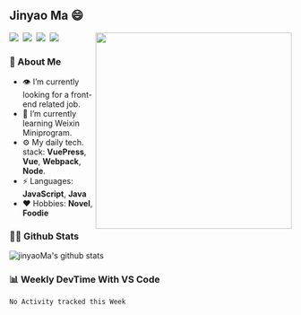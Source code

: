 ## Jinyao Ma :smile:

<!--
**jinyaoMa/jinyaoMa** is a ✨ _special_ ✨ repository because its `README.md` (this file) appears on your GitHub profile.
-->

<a href="https://jq.qq.com/?_wv=1027&k=qkVu4Mtr" target="_blank"><img align="right" width="350px" src="https://raw.githubusercontent.com/jinyaoMa/jinyaoMa/master/qrcode.png" /></a>

[![](https://img.shields.io/badge/-Blog-ff3300?style=for-the-badge&logo=blogger&logoColor=white&link=https://ma-jinyao.cn)](https://ma-jinyao.cn)<span>&nbsp;</span>
[![](https://img.shields.io/badge/-GitHub-181717?style=for-the-badge&logo=github&logoColor=white&link=https://github.com/jinyaoMa)](https://github.com/jinyaoMa)<span>&nbsp;</span>
[![](https://img.shields.io/badge/-Outlook-0078d4?style=for-the-badge&logo=microsoft%20outlook&logoColor=white&link=mailto://jinyao.ma@outlook.com)](mailto://jinyao.ma@outlook.com)<span>&nbsp;</span>
[![](https://img.shields.io/badge/-Tencent-eb1923?style=for-the-badge&logo=tencent%20qq&logoColor=white&link=https://bit.ly/3kRUe14)](https://bit.ly/3kRUe14)

### :thinking: About Me

- :eye: I’m currently looking for a front-end related job.
- :seedling: I’m currently learning Weixin Miniprogram.
- :gear: My daily tech. stack: **VuePress**, **Vue**, **Webpack**, **Node**.
- :zap: Languages: **JavaScript**, **Java**
- :heart: Hobbies: **Novel**, **Foodie**

### :raising_hand_man: Github Stats

![jinyaoMa's github stats](https://github-readme-stats.vercel.app/api/?username=jinyaoMa&show_icons=true&hide_title=true&theme=gruvbox)

### :bar_chart: Weekly DevTime With VS Code

<!--START_SECTION:waka-->
```text
No Activity tracked this Week
```
<!--END_SECTION:waka-->
